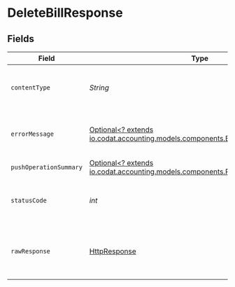 # DeleteBillResponse


## Fields

| Field                                                                                                                             | Type                                                                                                                              | Required                                                                                                                          | Description                                                                                                                       |
| --------------------------------------------------------------------------------------------------------------------------------- | --------------------------------------------------------------------------------------------------------------------------------- | --------------------------------------------------------------------------------------------------------------------------------- | --------------------------------------------------------------------------------------------------------------------------------- |
| `contentType`                                                                                                                     | *String*                                                                                                                          | :heavy_check_mark:                                                                                                                | HTTP response content type for this operation                                                                                     |
| `errorMessage`                                                                                                                    | [Optional<? extends io.codat.accounting.models.components.ErrorMessage>](../../models/components/ErrorMessage.md)                 | :heavy_minus_sign:                                                                                                                | Your API request was not properly authorized.                                                                                     |
| `pushOperationSummary`                                                                                                            | [Optional<? extends io.codat.accounting.models.components.PushOperationSummary>](../../models/components/PushOperationSummary.md) | :heavy_minus_sign:                                                                                                                | OK                                                                                                                                |
| `statusCode`                                                                                                                      | *int*                                                                                                                             | :heavy_check_mark:                                                                                                                | HTTP response status code for this operation                                                                                      |
| `rawResponse`                                                                                                                     | [HttpResponse<InputStream>](https://docs.oracle.com/en/java/javase/11/docs/api/java.net.http/java/net/http/HttpResponse.html)     | :heavy_check_mark:                                                                                                                | Raw HTTP response; suitable for custom response parsing                                                                           |
